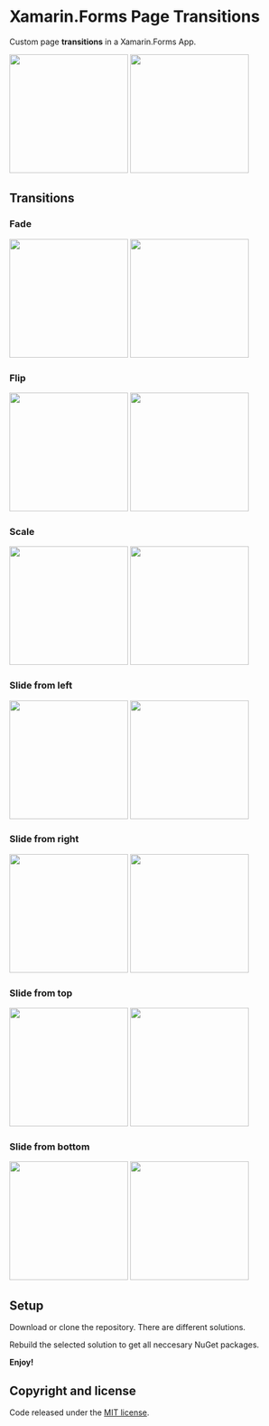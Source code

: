 # Xamarin.Forms Page Transitions

Custom page **transitions** in a Xamarin.Forms App.

<img src="images/transitionnavigationpage-android.png" Width="210" /> <img src="images/transitionnavigationpage-ios.png" Width="210" />

## Transitions

### Fade

<img src="images/fade-android.gif" Width="210" /> <img src="images/fade-ios.gif" Width="210" />

### Flip

<img src="images/flip-android.gif" Width="210" /> <img src="images/flip-ios.gif" Width="210" />

### Scale

<img src="images/scale-android.gif" Width="210" /> <img src="images/scale-ios.gif" Width="210" />

### Slide from left

<img src="images/slide-left-android.gif" Width="210" /> <img src="images/slide-left-ios.gif" Width="210" />

### Slide from right

<img src="images/slide-right-android.gif" Width="210" /> <img src="images/slide-right-ios.gif" Width="210" />

### Slide from top

<img src="images/slide-top-android.gif" Width="210" /> <img src="images/slide-top-ios.gif" Width="210" />

### Slide from bottom

<img src="images/slide-bottom-android.gif" Width="210" /> <img src="images/slide-bottom-ios.gif" Width="210" />

## Setup

Download or clone the repository. There are different solutions.

Rebuild the selected solution to get all neccesary NuGet packages.

**Enjoy!**

## Copyright and license

Code released under the [MIT license](https://opensource.org/licenses/MIT).